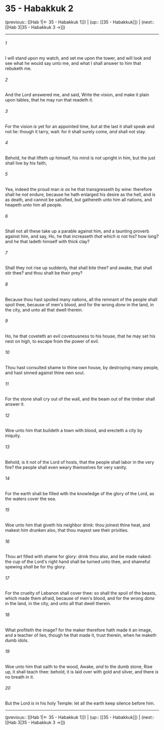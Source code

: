# 35 - Habakkuk 2

(previous:: [[Hab 1|← 35 - Habakkuk 1]]) | (up:: [[35 - Habakkuk]]) | (next:: [[Hab 3|35 - Habakkuk 3 →]])

***


###### 1 
I will stand upon my watch, and set me upon the tower, and will look and see what he would say unto me, and what I shall answer to him that rebuketh me. 

###### 2 
And the Lord answered me, and said, Write the vision, and make it plain upon tables, that he may run that readeth it. 

###### 3 
For the vision _is_ yet for an appointed time, but at the last it shall speak and not lie: though it tarry, wait: for it shall surely come, _and_ shall not stay. 

###### 4 
Behold, he that lifteth up himself, his mind is not upright in him, but the just shall live by his faith, 

###### 5 
Yea, indeed the proud man _is as_ he that transgresseth by wine: therefore shall he not endure, because he hath enlarged his desire as the hell, and is as death, and cannot be satisfied, but gathereth unto him all nations, and heapeth unto him all people. 

###### 6 
Shall not all these take up a parable against him, and a taunting proverb against him, and say, Ho, he that increaseth _that which is_ not his? how long? and he that ladeth himself with thick clay? 

###### 7 
Shall they not rise up suddenly, that shall bite thee? and awake, that shall stir thee? and thou shalt be their prey? 

###### 8 
Because thou hast spoiled many nations, all the remnant of the people shall spoil thee, because of men's blood, and for the wrong _done_ in the land, in the city, and unto all that dwell therein. 

###### 9 
Ho, he that coveteth an evil covetousness to his house, that he may set his nest on high, to escape from the power of evil. 

###### 10 
Thou hast consulted shame to thine own house, by destroying many people, and hast sinned against thine own soul. 

###### 11 
For the stone shall cry out of the wall, and the beam out of the timber shall answer it. 

###### 12 
Woe unto him that buildeth a town with blood, and erecteth a city by iniquity. 

###### 13 
Behold, is it not of the Lord of hosts, that the people shall labor in the very fire? the people shall even weary themselves for very vanity. 

###### 14 
For the earth shall be filled with the knowledge of the glory of the Lord, as the waters cover the sea. 

###### 15 
Woe unto him that giveth his neighbor drink: thou joinest thine heat, and makest _him_ drunken also, that thou mayest see their privities. 

###### 16 
Thou art filled with shame for glory: drink thou also, and be made naked: the cup of the Lord's right hand shall be turned unto thee, and shameful spewing _shall be_ for thy glory. 

###### 17 
For the cruelty of Lebanon shall cover thee: so shall the spoil of the beasts, which made them afraid, because of men's blood, and for the wrong _done_ in the land, in the city, and unto all that dwell therein. 

###### 18 
What profiteth the image? for the maker therefore hath made it an image, and a teacher of lies, though he that made it, trust therein, when he maketh dumb idols. 

###### 19 
Woe unto him that saith to the wood, Awake, _and_ to the dumb stone, Rise up, it shall teach thee: behold, it is laid over with gold and silver, and there _is_ no breath in it. 

###### 20 
But the Lord _is_ in his holy Temple: let all the earth keep silence before him.

***

(previous:: [[Hab 1|← 35 - Habakkuk 1]]) | (up:: [[35 - Habakkuk]]) | (next:: [[Hab 3|35 - Habakkuk 3 →]])
